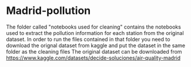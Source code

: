 # Madrid-pollution
The folder called "notebooks used for cleaning" contains the notebooks used to extract the pollution information for each station from the original dataset. In order to run the files contained in that folder you need to download the orignal dataset from kaggle and put the dataset in the same folder as the cleaning files
The original dataset can be downloaded from https://www.kaggle.com/datasets/decide-soluciones/air-quality-madrid
